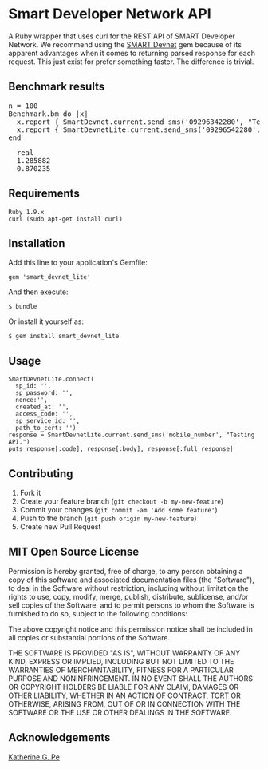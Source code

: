 # Smart Developer Network API

A Ruby wrapper that uses curl for the REST API of SMART Developer Network.
We recommend using the <a href="https://github.com/bridgeutopia/smart_devnet" target="_blank">SMART Devnet</a> gem because of its apparent advantages when it comes to returning parsed response for each request.
This just exist for prefer something faster. The difference is trivial.

## Benchmark results


<pre>
n = 100
Benchmark.bm do |x|
  x.report { SmartDevnet.current.send_sms('09296342280', "Testing API.") }
  x.report { SmartDevnetLite.current.send_sms('09296542280', "Testing API.")  }
end
</pre>

<pre>
  real
  1.285882
  0.870235
</pre>


## Requirements

    Ruby 1.9.x
    curl (sudo apt-get install curl)


## Installation

Add this line to your application's Gemfile:

    gem 'smart_devnet_lite'

And then execute:

    $ bundle

Or install it yourself as:

    $ gem install smart_devnet_lite


## Usage

    SmartDevnetLite.connect(
      sp_id: '',
      sp_password: '',
      nonce:'',
      created_at: '',
      access_code: '',
      sp_service_id: '',
      path_to_cert: '')
    response = SmartDevnetLite.current.send_sms('mobile_number', "Testing API.")
    puts response[:code], response[:body], response[:full_response]

## Contributing

1. Fork it
2. Create your feature branch (`git checkout -b my-new-feature`)
3. Commit your changes (`git commit -am 'Add some feature'`)
4. Push to the branch (`git push origin my-new-feature`)
5. Create new Pull Request

## MIT Open Source License

Permission is hereby granted, free of charge, to any person obtaining a copy of this software and associated documentation files (the "Software"), to deal in the Software without restriction, including without limitation the rights to use, copy, modify, merge, publish, distribute, sublicense, and/or sell copies of the Software, and to permit persons to whom the Software is furnished to do so, subject to the following conditions:

The above copyright notice and this permission notice shall be included in all copies or substantial portions of the Software.

THE SOFTWARE IS PROVIDED "AS IS", WITHOUT WARRANTY OF ANY KIND, EXPRESS OR IMPLIED, INCLUDING BUT NOT LIMITED TO THE WARRANTIES OF MERCHANTABILITY, FITNESS FOR A PARTICULAR PURPOSE AND NONINFRINGEMENT. IN NO EVENT SHALL THE AUTHORS OR COPYRIGHT HOLDERS BE LIABLE FOR ANY CLAIM, DAMAGES OR OTHER LIABILITY, WHETHER IN AN ACTION OF CONTRACT, TORT OR OTHERWISE, ARISING FROM, OUT OF OR IN CONNECTION WITH THE SOFTWARE OR THE USE OR OTHER DEALINGS IN THE SOFTWARE.

## Acknowledgements

<a href="http://blog.bridgeutopiaweb.com" target="_blank">Katherine G. Pe</a>

